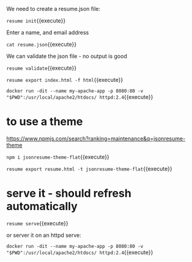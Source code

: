
We need to create a resume.json file:

`resume init`{{execute}}

Enter a name, and email address

`cat resume.json`{{execute}}

We can validate the json file - no output is good

`resume validate`{{execute}}

`resume export index.html -f html`{{execute}}

`docker run -dit --name my-apache-app -p 8080:80 -v "$PWD":/usr/local/apache2/htdocs/ httpd:2.4`{{execute}}


# to use a theme

https://www.npmjs.com/search?ranking=maintenance&q=jsonresume-theme

`npm i jsonresume-theme-flat`{{execute}}

`resume export resume.html -t jsonresume-theme-flat`{{execute}}

# serve it - should refresh automatically

`resume serve`{{execute}}

or server it on an httpd serve:

`docker run -dit --name my-apache-app -p 8080:80 -v "$PWD":/usr/local/apache2/htdocs/ httpd:2.4`{{execute}}


